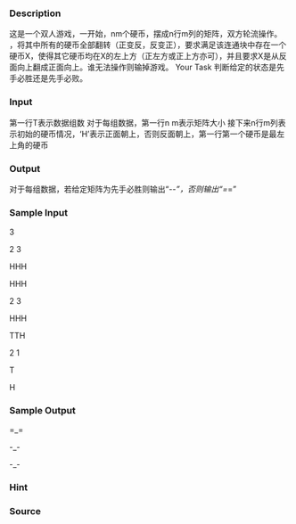 
### Description
这是一个双人游戏，一开始，nm个硬币，摆成n行m列的矩阵，双方轮流操作。
，将其中所有的硬币全部翻转（正变反，反变正），要求满足该连通块中存在一个硬币X，使得其它硬币均在X的左上方（正左方或正上方亦可），并且要求X是从反面向上翻成正面向上。谁无法操作则输掉游戏。
Your Task
判断给定的状态是先手必胜还是先手必败。

<!--EndFragment-->
### Input
第一行T表示数据组数
对于每组数据，第一行n m表示矩阵大小
接下来n行m列表示初始的硬币情况，‘H’表示正面朝上，否则反面朝上，第一行第一个硬币是最左上角的硬币

### Output
对于每组数据，若给定矩阵为先手必胜则输出“-_-”，否则输出“=_=”

### Sample Input
3

2 3

HHH

HHH

2 3

HHH

TTH

2 1

T

H


### Sample Output

=_=

-_-

-_-

### Hint

### Source
